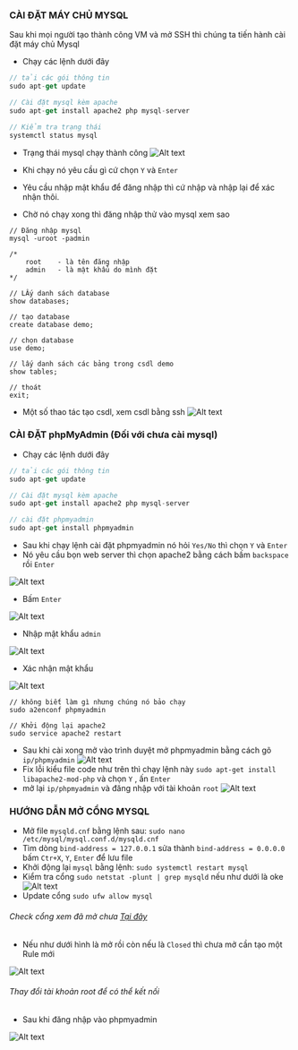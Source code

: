 ### CÀI ĐẶT MÁY CHỦ MYSQL

Sau khi mọi người tạo thành công VM và mở SSH thì chúng ta tiến hành cài đặt máy chủ Mysql
- Chạy các lệnh dưới đây
```js
// tải các gói thông tin
sudo apt-get update

// Cài đặt mysql kèm apache
sudo apt-get install apache2 php mysql-server

// Kiểm tra trạng thái
systemctl status mysql
```
- Trạng thái mysql chạy thành công
![Alt text](img/mysql1.png?raw=true)

- Khi chạy nó yêu cầu gì cứ chọn `Y` và `Enter`
- Yêu cầu nhập mật khẩu để đăng nhập thì cứ nhập và nhập lại để xác nhận thôi.
- Chờ nó chạy xong thì đăng nhập thử vào mysql xem sao
```
// Đăng nhập mysql
mysql -uroot -padmin

/*
    root    - là tên đăng nhập
    admin   - là mật khẩu do mình đặt  
*/

// LẤy danh sách database
show databases;

// tạo database
create database demo;

// chọn database
use demo;

// lấy danh sách các bảng trong csdl demo
show tables;

// thoát
exit;
```
- Một số thao tác tạo csdl, xem csdl bằng ssh
![Alt text](img/mysql2.png?raw=true)

### CÀI ĐẶT phpMyAdmin (Đối với chưa cài mysql)

- Chạy các lệnh dưới đây
```js
// tải các gói thông tin
sudo apt-get update

// Cài đặt mysql kèm apache
sudo apt-get install apache2 php mysql-server

// cài đặt phpmyadmin
sudo apt-get install phpmyadmin
```

- Sau khi chạy lệnh cài đặt phpmyadmin nó hỏi `Yes/No` thì chọn `Y` và `Enter`
- Nó yêu cầu bọn web server thì chọn apache2 bằng cách bấm `backspace` rồi `Enter`

![Alt text](img/phpmyadmin1.png?raw=true)

- Bấm `Enter`

![Alt text](img/phpmyadmin2.png?raw=true)

- Nhập mật khẩu `admin`

![Alt text](img/phpmyadmin3.png?raw=true)

- Xác nhận mật khẩu

![Alt text](img/phpmyadmin4.png?raw=true)

```
// không biết làm gì nhưng chúng nó bảo chạy
sudo a2enconf phpmyadmin

// Khởi động lại apache2
sudo service apache2 restart
```

- Sau khi cài xong mở vào trình duyệt mở phpmyadmin bằng cách gõ `ip/phpmyadmin`
![Alt text](img/phpmyadmin5.png?raw=true)
- Fix lỗi kiểu file code như trên thì chạy lệnh này ``sudo apt-get install libapache2-mod-php`` và chọn `Y` , ấn `Enter`
- mở lại `ip/phpmyadmin` và đăng nhập với tài khoản `root`
![Alt text](img/phpmyadmin6.png?raw=true)

### HƯỚNG DẪN MỞ CỔNG MYSQL

- Mở file `mysqld.cnf` bằng lệnh sau: ``sudo nano /etc/mysql/mysql.conf.d/mysqld.cnf``
- Tìm dòng `bind-address = 127.0.0.1` sửa thành `bind-address = 0.0.0.0` bấm `Ctr+X`, `Y`, `Enter` để lưu file
- Khởi động lại `mysql` bằng lệnh: ``sudo systemctl restart mysql``
- Kiểm tra cổng `sudo netstat -plunt | grep mysqld` nếu như dưới là oke
![Alt text](img/phpmyadmin7.png?raw=true)
- Update cổng `sudo ufw allow mysql`

###### Check cổng xem đã mở chưa [Tại đây](https://www.yougetsignal.com/tools/open-ports/)
- Nếu như dưới hình là mở rồi còn nếu là `Closed` thì chưa mở cần tạo một Rule mới

![Alt text](img/port.png?raw=true)

###### Thay đổi tài khoản root để có thể kết nối
- Sau khi đăng nhập vào phpmyadmin

![Alt text](img/root.png?raw=true)
